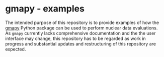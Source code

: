 # gmapy - examples

The intended purpose of this repository is to provide examples
of how the [gmapy](https://github.com/iaea-nds/gmapy) Python package
can be used to perform nuclear data evaluations. As `gmapy` currently
lacks comprehensive documentation and the the user interface
may change, this repository has to be regarded as work in progress
and substantial updates and restructuring of this repository are 
expected.
